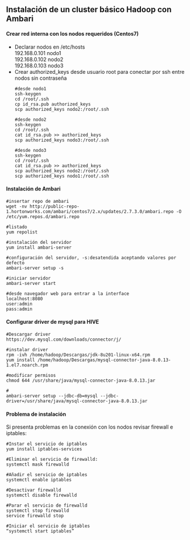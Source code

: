 ## Instalación de un cluster básico Hadoop con Ambari   

#### Crear red interna con los nodos requeridos (Centos7)  
  - Declarar nodos en /etc/hosts    
      192.168.0.101 nodo1  
      192.168.0.102 nodo2  
      192.168.0.103 nodo3  
  - Crear authorized_keys desde usuario root para conectar por ssh entre nodos sin contraseña  
      ```
      #desde nodo1
      ssh-keygen
      cd /root/.ssh
      cp id_rsa.pub authorized_keys
      scp authorized_keys nodo2:/root/.ssh
      
      #desde nodo2
      ssh-keygen
      cd /root/.ssh
      cat id_rsa.pub >> authorized_keys
      scp authorized_keys nodo3:/root/.ssh
      
      #desde nodo3
      ssh-keygen
      cd /root/.ssh
      cat id_rsa.pub >> authorized_keys
      scp authorized_keys nodo2:/root/.ssh
      scp authorized_keys nodo1:/root/.ssh
      
      ```
#### Instalación de Ambari  
```
#insertar repo de ambari
wget -nv http://public-repo-1.hortonworks.com/ambari/centos7/2.x/updates/2.7.3.0/ambari.repo -O /etc/yum.repos.d/ambari.repo

#listado
yum repolist

#instalación del servidor
yum install ambari-server

#configuración del servidor, -s:desatendida aceptando valores por defecto
ambari-server setup -s

#iniciar servidor
ambari-server start

#desde navegador web para entrar a la interface
localhost:8080
user:admin
pass:admin
```

#### Configurar driver de mysql para HIVE
```
#Descargar driver
https://dev.mysql.com/downloads/connector/j/

#instalar driver
rpm -ivh /home/hadoop/Descargas/jdk-8u201-linux-x64.rpm
yum install /home/hadoop/Descargas/mysql-connector-java-8.0.13-1.el7.noarch.rpm

#modificar permisos
chmod 644 /usr/share/java/mysql-connector-java-8.0.13.jar

#
ambari-server setup --jdbc-db=mysql --jdbc-driver=/usr/share/java/mysql-connector-java-8.0.13.jar
```
#### Problema de instalación  
Si presenta problemas en la conexión con los nodos revisar firewall e iptables: 

```
#Instar el servicio de iptables
yum install iptables-services

#Eliminar el servicio de firewalld:
systemctl mask firewalld

#Añadir el servicio de iptables
systemctl enable iptables

#Desactivar firewalld
systemctl disable firewalld

#Parar el servicio de firewalld
systemctl stop firewalld
service firewalld stop

#Iniciar el servicio de iptables
“systemctl start iptables”
```
      
      
